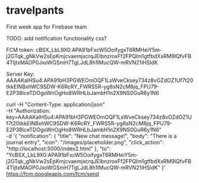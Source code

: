 # travelpants

First week app for Firebase team

TODO:
add notification functionality
css?

FCM token:
cBSX_LbL9X0:APA91bFxcW5OoifygxT6RMHeiY5m-j2GTqk_gNkVw2sEpKmjcvaemjxcrqJElbnzroxFf2FPQIm1gtfbdXxRM9lQfvFB4TIjtxMAOP0JxoWGSmH7TgLJdL8h1IMucQW-mRVN21iHSldK

Server Key:
AAAAKalHSu4:APA91bH3PGWEOmOQF1LsWveCksey734z8vOZdOZ1Uf7t20tkkEINBxhWC9SDW-K6RcRY_FWRS5R-yg8sN2cM8jq_FPU79-E2P38IceTDOgoWnOgHo8WRHLbJambH1n2X9NS0GuR6y1N6

curl -H "Content-Type: application/json" \
     -H "Authorization: key=AAAAKalHSu4:APA91bH3PGWEOmOQF1LsWveCksey734z8vOZdOZ1Uf7t20tkkEINBxhWC9SDW-K6RcRY_FWRS5R-yg8sN2cM8jq_FPU79-E2P38IceTDOgoWnOgHo8WRHLbJambH1n2X9NS0GuR6y1N6" \
     -d '{
           "notification": {
             "title": "New chat message!",
             "body": "There is a journal entry",
             "icon": "/images/placeholder.png",
             "click_action": "http://localhost:5000/index2.html"
           },
           "to": "YcBSX_LbL9X0:APA91bFxcW5OoifygxT6RMHeiY5m-j2GTqk_gNkVw2sEpKmjcvaemjxcrqJElbnzroxFf2FPQIm1gtfbdXxRM9lQfvFB4TIjtxMAOP0JxoWGSmH7TgLJdL8h1IMucQW-mRVN21iHSldK"
         }' \
     https://fcm.googleapis.com/fcm/send
